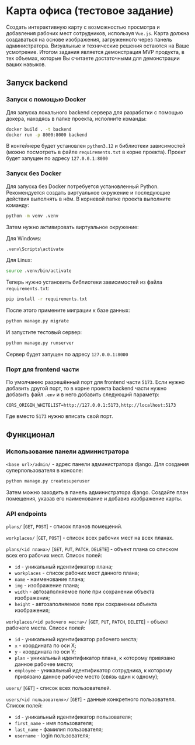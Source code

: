 # Карта офиса (тестовое задание)
Создать интерактивную карту с возможностью просмотра и добавления рабочих мест сотрудников, используя `Vue.js`.
Карта должна создаваться на основе изображения, загруженного через панель администратора.
Визуальные и технические решения остаются на Ваше усмотрение.
Итогом задания является демонстрация MVP продукта, в тех объемах, которые Вы считаете достаточными для демонстрации ваших навыков.

## Запуск backend
### Запуск с помощью Docker
Для запуска локального backend сервера для разработки c помощью докера, находясь в папке проекта, исполните команды:
```bash
docker build . -t backend
docker run -p 8000:8000 backend
```
В контейнере будет установлен `python3.12` и библиотеки зависимостей (можно посмотреть в файле `requirements.txt` в корне проекта).
Проект будет запущен по адресу `127.0.0.1:8000`

### Запуск без Docker
Для запуска без Docker потребуется установленный Python.
Рекомендуется создать виртуальное окружение и последующие действия выполнять в нём.
В корневой папке проекта выполните команду:
```bash
python -m venv .venv
```
Затем нужно активировать виртуальное окружение:

Для Windows:
```bash
.venv\Scripts\activate
```
Для Linux:
```bash
source .venv/bin/activate
```

Теперь нужно установить библиотеки зависимостей из файла `requirements.txt`:
```bash
pip install -r requirements.txt
```

После этого примените миграции к базе данных:
```bash
python manage.py migrate
```
И запустите тестовый сервер:
```bash
python manage.py runserver
```
Сервер будет запущен по адресу `127.0.0.1:8000`

### Порт для frontend части
По умолчанию разрешённый порт для frontend части `5173`.
Если нужно добавить другой порт, то в корне проекта backend части нужно добавить файл `.env` и в него добавить следующий параметр:
```
CORS_ORIGIN_WHITELIST=http://127.0.0.1:5173,http://localhost:5173
```
Где вместо `5173` нужно вписать свой порт.

## Функционал
### Использование панели администратора
`<base url>/admin/` - адрес панели администратора django.
Для создания суперпользователя в консоле:
```bash
python manage.py createsuperuser
```
Затем можно заходить в панель администратора django.
Создайте план помещения, указав его наименование и добавив изображение карты.


### API endpoints
`plans/` [`GET`, `POST`] - список планов помещений.

`workplaces/` [`GET`, `POST`] - список всех рабочих мест на всех планах.

`plans/<id плана>/` [`GET`, `PUT`, `PATCH`, `DELETE`] - объект плана со списком всех его рабочих мест.
Список полей:
- `id` - уникальный идентификатор плана;
- `workplaces` - список рабочих мест данного плана;
- `name` - наименование плана;
- `img` - изображение плана;
- `width` - автозаполняемое поле при сохранении объекта изображения;
- `height` - автозаполняемое поле при сохранении объекта изображения;


`workplaces/<id рабочего места>/` [`GET`, `PUT`, `PATCH`, `DELETE`] - объект рабочего места.
Список полей:
- `id` - уникальный идентификатор рабочего места;
- `x` - координата по оси X;
- `y` - координата по оси Y;
- `plan` - уникальный идентификатор плана, к которому привязано данное рабочее место;
- `employee` - уникальный идентификатор сотрудника, к которому привязано данное рабочее место (связь один к одному);


`users/` [`GET`] - список всех пользователей.


`users/<id пользователя>/` [`GET`] - данные конкретного пользователя.
Список полей:
- `id` - уникальный идентификатор пользователя;
- `first_name` - имя пользователя;
- `last_name` - фамилия пользователя;
- `username` - login пользователя; 

